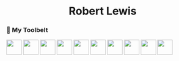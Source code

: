 <h1 align="center"> Robert Lewis </h1>

### :toolbox: My Toolbelt

<div display="flex">
  
  <img width="40px" height="40px" margin="10px" src="https://cdn.jsdelivr.net/gh/devicons/devicon/icons/css3/css3-original-wordmark.svg" />
  <img width="40px" height="40px" margin="10px" src="https://cdn.jsdelivr.net/gh/devicons/devicon/icons/html5/html5-original-wordmark.svg" />
  <img width="40px" height="40px" margin="10px" src="https://cdn.jsdelivr.net/gh/devicons/devicon/icons/javascript/javascript-original.svg" />
  <img width="40px" height="40px" margin="10px" src="https://cdn.jsdelivr.net/gh/devicons/devicon/icons/materialui/materialui-original.svg" />
  <img width="40px" height="40px" margin="10px" src="https://cdn.jsdelivr.net/gh/devicons/devicon/icons/nodejs/nodejs-original-wordmark.svg" />
  <img width="40px" height="40px" margin="10px" src="https://cdn.jsdelivr.net/gh/devicons/devicon/icons/npm/npm-original-wordmark.svg" />
  <img width="40px" height="40px" margin="10px" src="https://cdn.jsdelivr.net/gh/devicons/devicon/icons/react/react-original-wordmark.svg" />
  <img width="40px" height="40px" margin="10px" src="https://cdn.jsdelivr.net/gh/devicons/devicon/icons/redux/redux-original.svg" />
  <img width="40px" height="40px" margin="10px" src="https://cdn.jsdelivr.net/gh/devicons/devicon/icons/sqlite/sqlite-original.svg" />
  <img width="40px" height="40px" margin="10px" src="https://cdn.jsdelivr.net/gh/devicons/devicon/icons/vscode/vscode-original.svg" />
</div>

<!--
**Robbysim37/Robbysim37** is a ✨ _special_ ✨ repository because its `README.md` (this file) appears on your GitHub profile.

Here are some ideas to get you started:

- 🔭 I’m currently working on ...
- 🌱 I’m currently learning ...
- 👯 I’m looking to collaborate on ...
- 🤔 I’m looking for help with ...
- 💬 Ask me about ...
- 📫 How to reach me: ...
- 😄 Pronouns: ...
- ⚡ Fun fact: ...
-->
